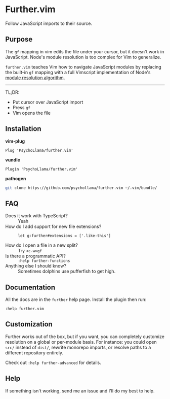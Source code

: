 # Further.vim
Follow JavaScript imports to their source.

## Purpose
The `gf` mapping in vim edits the file under your cursor, but it doesn't work
in JavaScript. Node's module resolution is too complex for Vim to generalize.

`further.vim` teaches Vim how to navigate JavaScript modules by replacing the
built-in `gf` mapping with a full Vimscript implementation of Node's [module
resolution
algorithm](https://nodejs.org/api/modules.html#modules_all_together).

---

TL;DR:
- Put cursor over JavaScript import
- Press `gf`
- Vim opens the file

## Installation
**vim-plug**
```viml
Plug 'PsychoLlama/further.vim'
```

**vundle**
```viml
Plugin 'PsychoLlama/further.vim'
```

**pathogen**
```sh
git clone https://github.com/psychollama/further.vim ~/.vim/bundle/
```

## FAQ
<dl>
  <dt>Does it work with TypeScript?</dt>
  <dd>Yeah</dd>

  <dt>How do I add support for new file extensions?</dt>
  <dd>
    <pre lang="viml"><code>let g:further#extensions = ['.like-this']</code></pre>
  </dd>

  <dt>How do I open a file in a new split?</dt>
  <dd>Try <code>&lt;c-w&gt;gf</code></dd>

  <dt>Is there a programmatic API?</dt>
  <dd><code>:help further-functions</code></dd>

  <dt>Anything else I should know?</dt>
  <dd>Sometimes dolphins use pufferfish to get high.</dd>
</dl>

## Documentation
All the docs are in the `further` help page. Install the plugin then run:
```viml
:help further.vim
```

## Customization
Further works out of the box, but if you want, you can completely customize
resolution on a global or per-module basis. For instance: you could open
`src/` instead of `dist/`, rewrite monorepo imports, or resolve paths to
a different repository entirely.

Check out `:help further-advanced` for details.

## Help
If something isn't working, send me an issue and I'll do my best to help.
